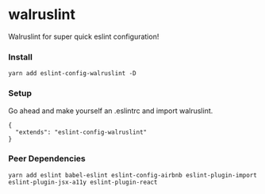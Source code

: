 # walruslint

Walruslint for super quick eslint configuration!

### Install
`yarn add eslint-config-walruslint -D`

### Setup
Go ahead and make yourself an .eslintrc and import walruslint.
```
{
  "extends": "eslint-config-walruslint"
}
```

### Peer Dependencies
`yarn add eslint babel-eslint eslint-config-airbnb eslint-plugin-import eslint-plugin-jsx-a11y eslint-plugin-react`  
